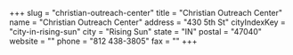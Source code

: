 +++
slug = "christian-outreach-center"
title = "Christian Outreach Center"
name = "Christian Outreach Center"
address = "430 5th St"
cityIndexKey = "city-in-rising-sun"
city = "Rising Sun"
state = "IN"
postal = "47040"
website = ""
phone = "812 438-3805"
fax = ""
+++
